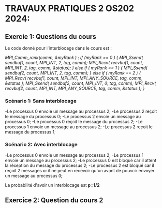 # **TRAVAUX PRATIQUES 2 OS202 2024:**


## **Exercie 1: Questions du cours**


Le code donné pour l'interblocage dans le cours est : 

*MPI_Comm_rank(comm, &myRank ) ;
if (myRank == 0 )
{
MPI_Ssend( sendbuf1, count, MPI_INT, 2, tag, comm);
MPI_Recv( recvbuf1, count, MPI_INT, 2, tag, comm, &status);
}
else if ( myRank == 1 )
{
MPI_Ssend( sendbuf2, count, MPI_INT, 2, tag, comm);
}
else if ( myRank == 2 )
{
MPI_Recv( recvbuf1, count, MPI_INT, MPI_ANY_SOURCE, tag, comm,
&status );
MPI_Ssend( sendbuf2, count, MPI_INT, 0, tag, comm);
MPI_Recv( recvbuf2, count, MPI_INT, MPI_ANY_SOURCE, tag, comm,
&status );
}*



### Scénario 1: Sans interblocage


-Le processus 0 envoie un message au processus 2;
-Le processus 2 reçoit le message du processus 0;
-Le processus 2 envoie un message au processus 0;
-Le processus 0 reçoit le message du processus 2;
-Le processus 1 envoie un message au processus 2;
-Le processus 2 reçoit le message du processus 1;

### Scénario 2: Avec interblocage 


-Le processus 0 envoie un message au processus 2;
-Le processus 1 envoie un message au processus 2;
-Le processus 0 est bloqué car il attent la réception du message du processus 2;
-Le processus 2 est bloqué car il reçoit 2 messages or il ne peut en recevoir qu'un avant de pouvoir envoyer un message au processus 0;

La probabilité d'avoir un interblocage est **p=1/2**



## **Exercice 2: Question du cours 2**










